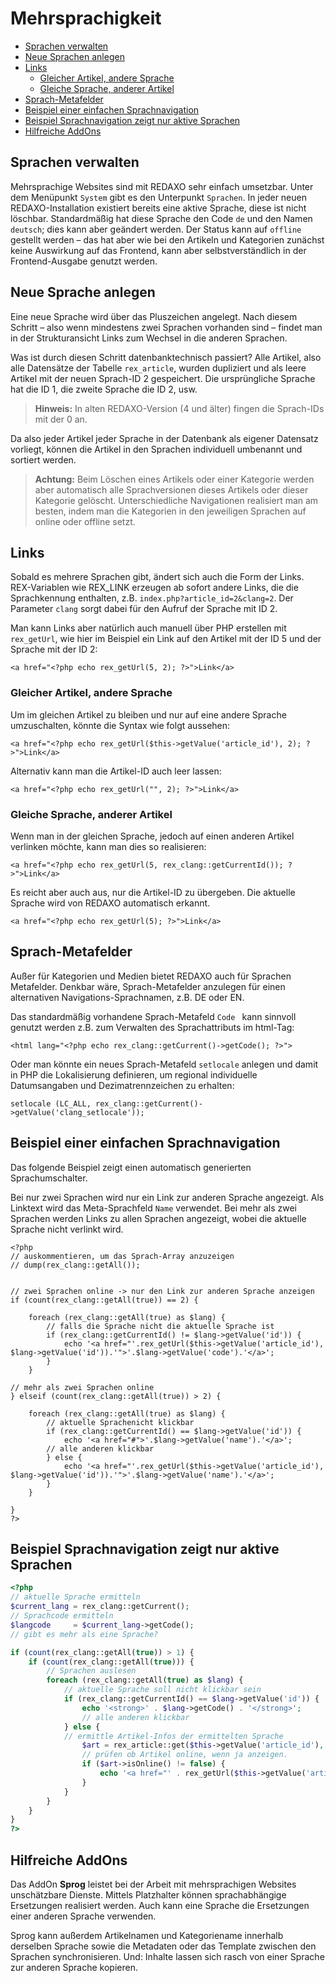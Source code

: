 # Mehrsprachigkeit

- [Sprachen verwalten](#sprachen-verwalten)
- [Neue Sprachen anlegen](#neue-sprachen-anlegen)
- [Links](#links)
    - [Gleicher Artikel, andere Sprache](#gleicher-artikel-andere-sprache)
    - [Gleiche Sprache, anderer Artikel](#gleiche-sprache-anderer-artikel)
- [Sprach-Metafelder](#sprach-metafelder)
- [Beispiel einer einfachen Sprachnavigation](#beispiel-sprachnavigation)
- [Beispiel Sprachnavigation zeigt nur aktive Sprachen](#beispiel-nuronline)
- [Hilfreiche AddOns](#hilfreiche-addons)
	
<a name="sprachen-verwalten"></a>
## Sprachen verwalten

Mehrsprachige Websites sind mit REDAXO sehr einfach umsetzbar. Unter dem Menüpunkt `System` gibt es den Unterpunkt `Sprachen`. In jeder neuen REDAXO-Installation existiert bereits eine aktive Sprache, diese ist nicht löschbar. Standardmäßig hat diese Sprache den Code `de` und den Namen `deutsch`; dies kann aber geändert werden. Der Status kann auf `offline` gestellt werden – das hat aber wie bei den Artikeln und Kategorien zunächst keine Auswirkung auf das Frontend, kann aber selbstverständlich in der Frontend-Ausgabe genutzt werden.

<a name="neue-sprache-anlegen"></a>
## Neue Sprache anlegen

Eine neue Sprache wird über das Pluszeichen angelegt. Nach diesem Schritt – also wenn mindestens zwei Sprachen vorhanden sind – findet man in der Strukturansicht Links zum Wechsel in die anderen Sprachen.

Was ist durch diesen Schritt datenbanktechnisch passiert? Alle Artikel, also  alle Datensätze der Tabelle `rex_article`, wurden dupliziert und als leere Artikel mit der neuen Sprach-ID 2 gespeichert. Die ursprüngliche Sprache hat die ID 1, die zweite Sprache die ID 2, usw.

> **Hinweis:** In alten REDAXO-Version (4 und älter) fingen die Sprach-IDs mit der 0 an.

Da also jeder Artikel jeder Sprache in der Datenbank als eigener Datensatz vorliegt, können die Artikel in den Sprachen individuell umbenannt und sortiert werden.

> **Achtung:** Beim Löschen eines Artikels oder einer Kategorie werden aber automatisch alle Sprachversionen dieses Artikels oder dieser Kategorie gelöscht. Unterschiedliche Navigationen realisiert man am besten, indem man die Kategorien in den jeweiligen Sprachen auf online oder offline setzt.

<a name="links"></a>
## Links

Sobald es mehrere Sprachen gibt, ändert sich auch die Form der Links. REX-Variablen wie REX_LINK erzeugen ab sofort andere Links, die die Sprachkennung enthalten, z.B. `index.php?article_id=2&clang=2`. Der Parameter `clang` sorgt dabei für den Aufruf der Sprache mit ID 2.

Man kann Links aber natürlich auch manuell über PHP erstellen mit `rex_getUrl`, wie hier im Beispiel ein Link auf den Artikel mit der ID 5 und der Sprache mit der ID 2:
```
<a href="<?php echo rex_getUrl(5, 2); ?>">Link</a>
```

<a name="gleicher-artikel-andere-sprache"></a>
### Gleicher Artikel, andere Sprache


Um im gleichen Artikel zu bleiben und nur auf eine andere Sprache umzuschalten, könnte die Syntax wie folgt aussehen:
```
<a href="<?php echo rex_getUrl($this->getValue('article_id'), 2); ?>">Link</a>
```

Alternativ kann man die Artikel-ID auch leer lassen:
```
<a href="<?php echo rex_getUrl("", 2); ?>">Link</a>
```

<a name="gleiche-sprache-anderer-artikel"></a>
### Gleiche Sprache, anderer Artikel

Wenn man in der gleichen Sprache, jedoch auf einen anderen Artikel
verlinken möchte, kann man dies so realisieren:
```
<a href="<?php echo rex_getUrl(5, rex_clang::getCurrentId()); ?>">Link</a>
```

Es reicht aber auch aus, nur die Artikel-ID zu übergeben. Die aktuelle Sprache wird von REDAXO automatisch erkannt.
```
<a href="<?php echo rex_getUrl(5); ?>">Link</a>
```

<a name="sprach-metafelder"></a>
## Sprach-Metafelder

Außer für Kategorien und Medien bietet REDAXO auch für Sprachen Metafelder. Denkbar wäre, Sprach-Metafelder anzulegen für einen alternativen Navigations-Sprachnamen, z.B. DE oder EN.

Das standardmäßig vorhandene Sprach-Metafeld `Code ` kann sinnvoll genutzt werden z.B. zum Verwalten des Sprachattributs im html-Tag:
```
<html lang="<?php echo rex_clang::getCurrent()->getCode(); ?>">
```

Oder man könnte ein neues Sprach-Metafeld `setlocale` anlegen und damit in PHP die Lokalisierung definieren, um regional individuelle Datumsangaben und Dezimatrennzeichen zu erhalten:

```
setlocale (LC_ALL, rex_clang::getCurrent()->getValue('clang_setlocale'));
```

<a name="beispiel-sprachnavigation"></a>
## Beispiel einer einfachen Sprachnavigation

Das folgende Beispiel zeigt einen automatisch generierten Sprachumschalter.

Bei nur zwei Sprachen wird nur ein Link zur anderen Sprache angezeigt. Als Linktext wird das Meta-Sprachfeld `Name` verwendet. Bei mehr als zwei Sprachen werden Links zu allen Sprachen angezeigt, wobei die aktuelle Sprache nicht verlinkt wird.


```
<?php
// auskommentieren, um das Sprach-Array anzuzeigen
// dump(rex_clang::getAll());


// zwei Sprachen online -> nur den Link zur anderen Sprache anzeigen
if (count(rex_clang::getAll(true)) == 2) {

	foreach (rex_clang::getAll(true) as $lang) {
		// falls die Sprache nicht die aktuelle Sprache ist
		if (rex_clang::getCurrentId() != $lang->getValue('id')) {
			echo '<a href="'.rex_getUrl($this->getValue('article_id'), $lang->getValue('id')).'">'.$lang->getValue('code').'</a>';
		}
	}

// mehr als zwei Sprachen online
} elseif (count(rex_clang::getAll(true)) > 2) {
	
	foreach (rex_clang::getAll(true) as $lang) {
		// aktuelle Sprachenicht klickbar
		if (rex_clang::getCurrentId() == $lang->getValue('id')) {
			echo '<a href="#">'.$lang->getValue('name').'</a>';
		// alle anderen klickbar
		} else {
			echo '<a href="'.rex_getUrl($this->getValue('article_id'), $lang->getValue('id')).'">'.$lang->getValue('name').'</a>';
		}
	}

}
?>
```

<a name="beispiel-nuronline"></a>
## Beispiel Sprachnavigation zeigt nur aktive Sprachen 

```php
<?php
// aktuelle Sprache ermitteln
$current_lang = rex_clang::getCurrent();
// Sprachcode ermitteln 
$langcode     = $current_lang->getCode();
// gibt es mehr als eine Sprache?

if (count(rex_clang::getAll(true)) > 1) {
    if (count(rex_clang::getAll(true))) {
        // Sprachen auslesen 
        foreach (rex_clang::getAll(true) as $lang) {
            // aktuelle Sprache soll nicht klickbar sein
            if (rex_clang::getCurrentId() == $lang->getValue('id')) {
                echo '<strong>' . $lang->getCode() . '</strong>';
                // alle anderen klickbar
            } else {
	        // ermittle Artikel-Infos der ermittelten Sprache 
                $art = rex_article::get($this->getValue('article_id'), $lang->getValue('id'));
                // prüfen ob Artikel online, wenn ja anzeigen. 
                if ($art->isOnline() != false) {
                    echo '<a href="' . rex_getUrl($this->getValue('article_id'), $lang->getValue('id')) . '">' . $lang->getCode() . '</a>';
                }
            }
        }
    }
}
?>
```


<a name="hilfreiche-addons"></a>
## Hilfreiche AddOns

Das AddOn **Sprog** leistet bei der Arbeit mit mehrsprachigen Websites unschätzbare Dienste. Mittels Platzhalter können sprachabhängige Ersetzungen realisiert werden. Auch kann eine Sprache die Ersetzungen einer anderen Sprache verwenden.

Sprog kann außerdem Artikelnamen und Kategoriename innerhalb derselben Sprache sowie die Metadaten oder das Template zwischen den Sprachen synchronisieren. Und: Inhalte lassen sich rasch von einer Sprache zur anderen Sprache kopieren.
